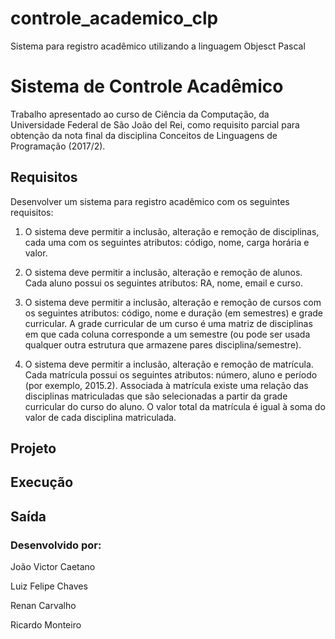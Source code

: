 # controle_academico_clp
Sistema para registro acadêmico utilizando a linguagem Objesct Pascal 

# Sistema de Controle Acadêmico
Trabalho apresentado ao curso de Ciência da Computação, da Universidade Federal de São João del Rei, como requisito parcial para obtenção da nota final da disciplina Conceitos de Linguagens de Programação (2017/2).

## Requisitos
Desenvolver um sistema para registro acadêmico com os seguintes requisitos:

1. O sistema deve permitir a inclusão, alteração e remoção de disciplinas, cada uma com os seguintes atributos: código, nome, carga horária e valor.

2. O sistema deve permitir a inclusão, alteração e remoção de alunos. Cada aluno possui os seguintes atributos: RA, nome, email e curso.

3. O sistema deve permitir a inclusão, alteração e remoção de cursos com os seguintes atributos: código, nome e duração (em semestres) e grade curricular. A grade curricular de um curso é uma matriz de disciplinas em que cada coluna corresponde a um semestre (ou pode ser usada qualquer outra estrutura que armazene pares disciplina/semestre).

4. O sistema deve permitir a inclusão, alteração e remoção de matrícula. Cada matrícula possui os seguintes atributos: número, aluno e período (por exemplo, 2015.2). Associada à matrícula existe uma relação das disciplinas matriculadas que são selecionadas a partir da grade curricular do curso do aluno. O valor total da matrícula é igual à soma do valor de cada disciplina matriculada.


## Projeto 


## Execução
     

## Saída



### Desenvolvido por:
João Victor Caetano

Luiz Felipe Chaves

Renan Carvalho

Ricardo Monteiro
 


